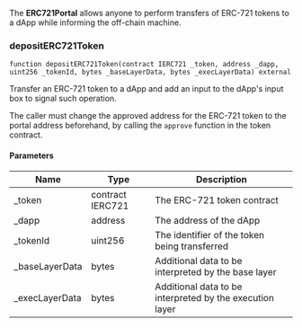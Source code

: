 The **ERC721Portal** allows anyone to perform transfers of
ERC-721 tokens to a dApp while informing the off-chain machine.


### depositERC721Token

```solidity
function depositERC721Token(contract IERC721 _token, address _dapp, uint256 _tokenId, bytes _baseLayerData, bytes _execLayerData) external
```

Transfer an ERC-721 token to a dApp and add an input to
the dApp's input box to signal such operation.

The caller must change the approved address for the ERC-721 token
to the portal address beforehand, by calling the `approve` function in the
token contract.

#### Parameters

| Name | Type | Description |
| ---- | ---- | ----------- |
| _token | contract IERC721 | The ERC-721 token contract |
| _dapp | address | The address of the dApp |
| _tokenId | uint256 | The identifier of the token being transferred |
| _baseLayerData | bytes | Additional data to be interpreted by the base layer |
| _execLayerData | bytes | Additional data to be interpreted by the execution layer |
